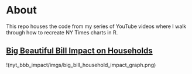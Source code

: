 # About

This repo houses the code from my series of YouTube videos where I walk through how to recreate NY Times charts in R.

## [Big Beautiful Bill Impact on Households](./nyt_bbb_impact/)

!(nyt_bbb_impact/imgs/big_bill_household_impact_graph.png)